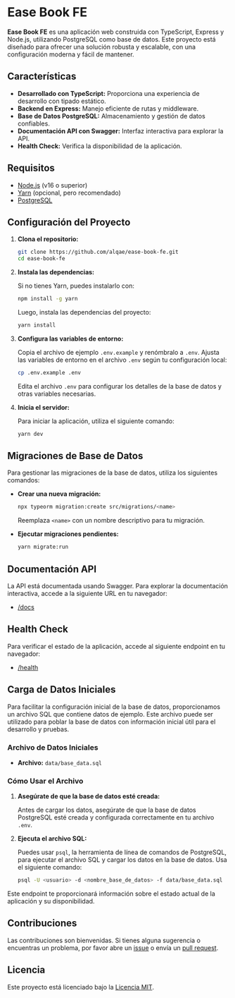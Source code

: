 # Ease Book FE

**Ease Book FE** es una aplicación web construida con TypeScript, Express y Node.js, utilizando PostgreSQL como base de datos. Este proyecto está diseñado para ofrecer una solución robusta y escalable, con una configuración moderna y fácil de mantener.

## Características

- **Desarrollado con TypeScript:** Proporciona una experiencia de desarrollo con tipado estático.
- **Backend en Express:** Manejo eficiente de rutas y middleware.
- **Base de Datos PostgreSQL:** Almacenamiento y gestión de datos confiables.
- **Documentación API con Swagger:** Interfaz interactiva para explorar la API.
- **Health Check:** Verifica la disponibilidad de la aplicación.

## Requisitos

- [Node.js](https://nodejs.org/) (v16 o superior)
- [Yarn](https://yarnpkg.com/) (opcional, pero recomendado)
- [PostgreSQL](https://www.postgresql.org/)

## Configuración del Proyecto

1. **Clona el repositorio:**

   ```bash
   git clone https://github.com/alqae/ease-book-fe.git
   cd ease-book-fe
   ```

2. **Instala las dependencias:**

   Si no tienes Yarn, puedes instalarlo con:

   ```bash
   npm install -g yarn
   ```

   Luego, instala las dependencias del proyecto:

   ```bash
   yarn install
   ```

3. **Configura las variables de entorno:**

   Copia el archivo de ejemplo `.env.example` y renómbralo a `.env`. Ajusta las variables de entorno en el archivo `.env` según tu configuración local:

   ```bash
   cp .env.example .env
   ```

   Edita el archivo `.env` para configurar los detalles de la base de datos y otras variables necesarias.

4. **Inicia el servidor:**

   Para iniciar la aplicación, utiliza el siguiente comando:

   ```bash
   yarn dev
   ```

## Migraciones de Base de Datos

Para gestionar las migraciones de la base de datos, utiliza los siguientes comandos:

- **Crear una nueva migración:**

  ```bash
  npx typeorm migration:create src/migrations/<name>
  ```

  Reemplaza `<name>` con un nombre descriptivo para tu migración.

- **Ejecutar migraciones pendientes:**

  ```bash
  yarn migrate:run
  ```

## Documentación API

La API está documentada usando Swagger. Para explorar la documentación interactiva, accede a la siguiente URL en tu navegador:

- [/docs](http://localhost:8000/docs)

## Health Check

Para verificar el estado de la aplicación, accede al siguiente endpoint en tu navegador:

- [/health](http://localhost:8000/health)

## Carga de Datos Iniciales

Para facilitar la configuración inicial de la base de datos, proporcionamos un archivo SQL que contiene datos de ejemplo. Este archivo puede ser utilizado para poblar la base de datos con información inicial útil para el desarrollo y pruebas.

### Archivo de Datos Iniciales

- **Archivo:** `data/base_data.sql`

### Cómo Usar el Archivo

1. **Asegúrate de que la base de datos esté creada:**

   Antes de cargar los datos, asegúrate de que la base de datos PostgreSQL esté creada y configurada correctamente en tu archivo `.env`.

2. **Ejecuta el archivo SQL:**

   Puedes usar `psql`, la herramienta de línea de comandos de PostgreSQL, para ejecutar el archivo SQL y cargar los datos en la base de datos. Usa el siguiente comando:

   ```bash
   psql -U <usuario> -d <nombre_base_de_datos> -f data/base_data.sql
   ```


Este endpoint te proporcionará información sobre el estado actual de la aplicación y su disponibilidad.

## Contribuciones

Las contribuciones son bienvenidas. Si tienes alguna sugerencia o encuentras un problema, por favor abre un [issue](https://github.com/alqae/ease-book-fe/issues) o envía un [pull request](https://github.com/alqae/ease-book-fe/pulls).

## Licencia

Este proyecto está licenciado bajo la [Licencia MIT](LICENSE).
